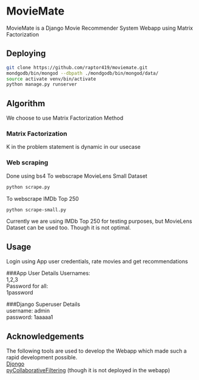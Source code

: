 # MovieMate

MovieMate is a Django Movie Recommender System Webapp using Matrix Factorization

## Deploying
```bash
git clone https://github.com/raptor419/moviemate.git
mondgodb/bin/mongod --dbpath ./mondgodb/bin/mongod/data/
source activate venv/bin/activate
python manage.py runserver
```

## Algorithm
We choose to use Matrix Factorization Method
### Matrix Factorization  
K in the problem statement is dynamic in our usecase

### Web scraping
Done using bs4
To webscrape MovieLens Small Dataset
```bash
python scrape.py
```
To webscrape IMDb Top 250
```bash
python scrape-small.py
```
Currently we are using IMDb Top 250 for testing purposes, but MovieLens Dataset can be used too.
Though it is not optimal.

## Usage

Login using App user credentials, rate movies and get recommendations

###App User Details
Usernames:  
1,2,3  
Password for all:   
1password

###Django Superuser Details  
username: admin  
password: 1aaaaa1  

## Acknowledgements
The following tools are used to develop the Webapp which made such a rapid development possible.  
[Djongo](https://github.com/nesdis/djongo)  
[pyCollaborativeFiltering](https://github.com/ChangUk/pyCollaborativeFiltering) (though it is not deployed in the webapp)

